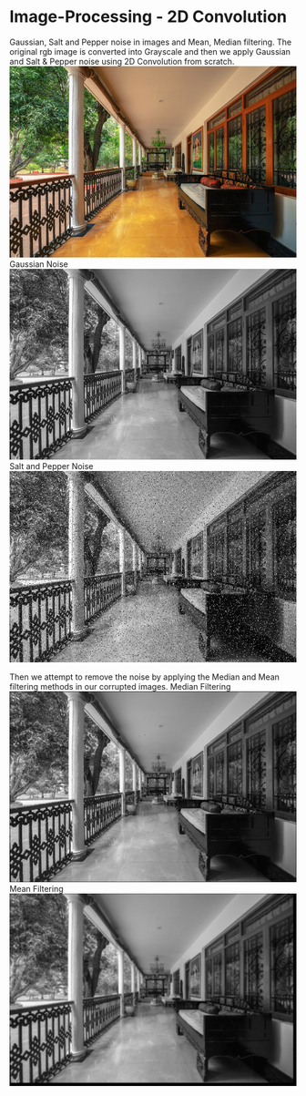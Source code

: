 # Image-Processing - 2D Convolution
Gaussian, Salt and Pepper noise in images and Mean, Median filtering. 
The original rgb image is converted into Grayscale and then we apply 
Gaussian and Salt & Pepper noise using 2D Convolution from scratch. 
![img_2.png](resources/house.jpg)
Gaussian Noise
![img_1.png](Results/Gray_Scale_Image.png)
Salt and Pepper Noise
![img.png](Results/Salt_And_Pepper_Noise_Image.png)

Then we attempt to remove the noise by applying the Median and 
Mean filtering methods in our corrupted images.
Median Filtering
![img_3.png](Results/Median_filtering_Image.png)
Mean Filtering 
![img_4.png](Results/Mean_filtered_Image.png)
